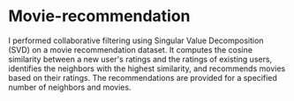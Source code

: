 # Movie-recommendation
I performed collaborative filtering using Singular Value Decomposition (SVD) on a movie recommendation dataset. It computes the cosine similarity between a new user's ratings and the ratings of existing users, identifies the neighbors with the highest similarity, and recommends movies based on their ratings. The recommendations are provided for a specified number of neighbors and movies.
